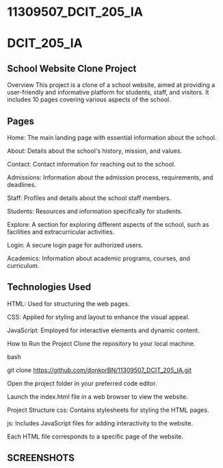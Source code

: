 
# 11309507_DCIT_205_IA

# DCIT_205_IA


## School Website Clone Project
Overview
This project is a clone of a school website, aimed at providing a user-friendly and informative platform for students, staff, and visitors. It includes 10 pages covering various aspects of the school.

## Pages
Home: The main landing page with essential information about the school.

About: Details about the school's history, mission, and values.

Contact: Contact information for reaching out to the school.

Admissions: Information about the admission process, requirements, and deadlines.

Staff: Profiles and details about the school staff members.

Students: Resources and information specifically for students.

Explore: A section for exploring different aspects of the school, such as facilities and extracurricular activities.

Login: A secure login page for authorized users.

Academics: Information about academic programs, courses, and curriculum.

## Technologies Used
HTML: Used for structuring the web pages.

CSS: Applied for styling and layout to enhance the visual appeal.

JavaScript: Employed for interactive elements and dynamic content.

How to Run the Project
Clone the repository to your local machine.

bash

git clone https://github.com/donkorBN/11309507_DCIT_205_IA.git

Open the project folder in your preferred code editor.

Launch the index.html file in a web browser to view the website.

Project Structure
css: Contains stylesheets for styling the HTML pages.

js: Includes JavaScript files for adding interactivity to the website.

Each HTML file corresponds to a specific page of the website.

## SCREENSHOTS


